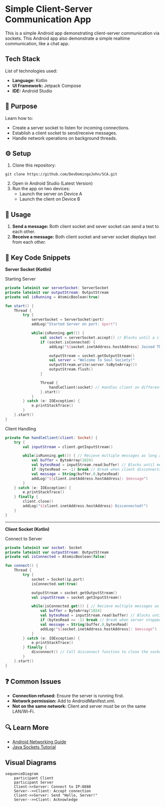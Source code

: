 # Simple Client-Server Communication App
This is a simple Android app demonstrating client-server communication via sockets.
This Android app also demonstrate a simple realtime communication, like a chat app.

## Tech Stack
List of technologies used:
* **Language:** Kotlin
* **UI Framework:** Jetpack Compose
* **IDE:** Android Studio

## 🎯 Purpose
Learn how to:  
- Create a server socket to listen for incoming connections.  
- Establish a client socket to send/receive messages.
- Handle network operations on background threads.  

## ⚙️ Setup
1. Clone this repository:
```
git clone https://github.com/DevDomingoJohn/SCA.git
```
2. Open in Android Studio (Latest Version)
3. Run the app on two devices:
    * Launch the server on Device A
    * Launch the client on Device B

## 🚀 Usage
1. **Send a message:** Both client socket and sever socket can send a text to each other.
2. **Receive a message:** Both client socket and server socket displays text from each other.

## 📄 Key Code Snippets
**Server Socket (Kotlin)**

Starting Server
```kotlin
private lateinit var serverSocket: ServerSocket
private lateinit var outputStream: OutputStream
private val isRunning = AtomicBoolean(true)

fun start() {
    Thread {
        try {
            serverSocket = ServerSocket(port)
            addLog("Started Server on port: $port")

            while(isRunning.get()) {
                val socket = serverSocket.accept() // Blocks until a client connects
                if (socket.isConnected) {
                    addLog("${socket.inetAddress.hostAddress} Joined The Server")

                    outputStream = socket.getOutputStream()
                    val server = "Welcome To Soul Society!"
                    outputStream.write(server.toByteArray())
                    outputStream.flush()
                }

                Thread {
                    handleClient(socket) // Handles client on different thread
                }.start()
            }
        } catch (e: IOException) {
            e.printStackTrace()
        }
    }.start()
}
```
Client Handling
```kotlin
private fun handleClient(client: Socket) {
    try {
        val inputStream = client.getInputStream()

        while(isRunning.get()) { // Recieve multiple messages as long as the server is running
            val buffer = ByteArray(1024)
            val bytesRead = inputStream.read(buffer) // Blocks until messages comes
            if (bytesRead == -1) break // Break when client disconnects
            val message = String(buffer,0,bytesRead)
            addLog("${client.inetAddress.hostAddress}: $message")
        }
    } catch (e: IOException) {
        e.printStackTrace()
    } finally {
        client.close()
        addLog("${client.inetAddress.hostAddress} Disconnected!")
    }
}
```
---
**Client Socket (Kotlin)**

Connect to Server
```kotlin
private lateinit var socket: Socket
private lateinit var outputStream: OutputStream
private val isConnected = AtomicBoolean(false)

fun connect() {
    Thread {
        try {
            socket = Socket(ip,port)
            isConnected.set(true)

            outputStream = socket.getOutputStream()
            val inputStream = socket.getInputStream()

            while(isConnected.get()) { // Recieve multiple messages as long as client is connected to ther server
                val buffer = ByteArray(1024)
                val bytesRead = inputStream.read(buffer) // Blocks until message comes
                if (bytesRead == -1) break // Break when server stopped
                val message = String(buffer,0,bytesRead)
                addLog("${socket.inetAddress.hostAddress}: $message")
            }
        } catch (e: IOException) {
            e.printStackTrace()
        } finally {
            disconnect() // Call disconnect function to close the socket after the server stopped
        }
    }.start()
}
```

## ❓ Common Issues
- **Connection refused:** Ensure the server is running first.
- **Network permission:** Add <uses-permission android:name="android.permission.INTERNET" /> to AndroidManifest.xml.
- **Not on the same network:** Client and server must be on the same LAN/Wi-Fi.

## 🔍 Learn More
- [Android Networking Guide](https://developer.android.com/develop/connectivity)
- [Java Sockets Tutorial](https://docs.oracle.com/javase/tutorial/networking/sockets/)

## Visual Diagrams
```mermaid  
sequenceDiagram  
    participant Client  
    participant Server  
    Client->>Server: Connect to IP:8888  
    Server-->>Client: Accept connection  
    Client->>Server: Send "Hello, Server!"  
    Server-->>Client: Acknowledge  
``` 
